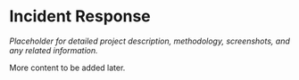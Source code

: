 # Incident Response

*Placeholder for detailed project description, methodology, screenshots, and any related information.*

More content to be added later.
